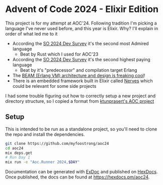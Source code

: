 # Advent of Code 2024 - Elixir Edition

This project is for my attempt at AOC'24. Following tradition I'm picking a language I've never used before, and this year is Elixir. Why? I'll explain in order of what led me to it
* According the [SO 2024 Dev Survey](https://survey.stackoverflow.co/2024/technology#2-programming-scripting-and-markup-languages) it's the second most Admired language
  * Beat by Rust which I used for AOC'23
* According the [SO 2024 Dev Survey](https://survey.stackoverflow.co/2024/technology#4-top-paying-technologies) it's the second highest paying language
  * Beat by it's "predecessor" and compilation target Erlang
* The [BEAM (Erlang VM) architecture and design is freaking cool](https://www.youtube.com/watch?v=JvBT4XBdoUE)!
* There is an embedded framework built in Elixir called [Nerves](https://nerves-project.org/) which could be relevant for some side projects

I had some trouble figuring out how to correctly setup a new project and directory structure, so I copied a format from [ktunprasert's AOC project](https://github.com/ktunprasert/aoc-elixir)

## Setup

This is intended to be run as a standalone project, so you'll need to clone the repo and install the dependencies.

```bash
git clone https://github.com/myfoostrong/aoc24
cd aoc24
mix deps.get
# Run Day 1
mix run -e "Aoc.Runner 2024,$DAY"
```

Documentation can be generated with [ExDoc](https://github.com/elixir-lang/ex_doc)
and published on [HexDocs](https://hexdocs.pm). Once published, the docs can
be found at <https://hexdocs.pm/aoc24>.

